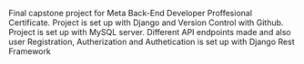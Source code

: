 Final capstone project for Meta Back-End Developer Proffesional Certificate. Project is set up with Django and Version Control with Github. Project is set up with MySQL server. Different API endpoints made and also user Registration, Autherization and Authetication is set up with Django Rest Framework
